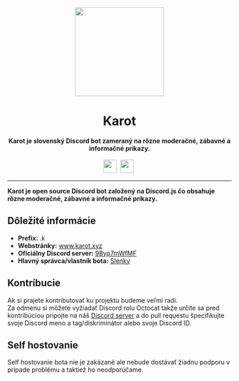 <div align="center">
    <a href="https://karot.xyz"><img src="https://karot.xyz/assets/karot.png" height="200" width="200"></a>
    <h1>Karot</h1>
    <strong>Karot je slovenský Discord bot zameraný na rôzne moderačné, zábavné a informačné príkazy.</strong><br><br>
    <img src="https://forthebadge.com/images/badges/built-with-love.svg" height="30">&nbsp;
    <img src="https://forthebadge.com/images/badges/made-with-javascript.svg" height="30">&nbsp;
</div>

---

**Karot je open source Discord bot založený na Discord.js čo obsahuje rôzne moderačné, zábavné a informačné príkazy.**

## Dôležité informácie

* **Prefix:** .k <br>
* **Webstránky:** www.karot.xyz
* **Oficiálny Discord server:** [9Byp7mWfMF](https://discord.com/invite/9Byp7mWfMF)
* **Hlavný správca/vlastník bota:** [Slenky](https://github.com/Slenkston)

## Kontríbucie

Ak si prajete kontributovať ku projektu budeme veľmi radi. <br>
Za odmenu si môžete vyžiadať Discord rolu Octocat takže určite sa pred kontribúciou pripojte na náš [Discord server](https://discord.com/invite/9Byp7mWfMF) a do pull requestu špecifikujte svoje Discord meno a tag/diskriminátor alebo svoje Discord ID.

## Self hostovanie

Self hostovanie bota nie je zakázané ale nebude dostávať žiadnu podporu v prípade problému a taktiež ho neodporúčame.

